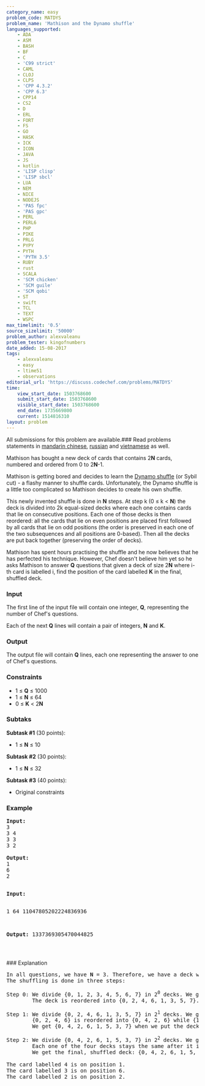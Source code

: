 ```yaml
---
category_name: easy
problem_code: MATDYS
problem_name: 'Mathison and the Dynamo shuffle'
languages_supported:
    - ADA
    - ASM
    - BASH
    - BF
    - C
    - 'C99 strict'
    - CAML
    - CLOJ
    - CLPS
    - 'CPP 4.3.2'
    - 'CPP 6.3'
    - CPP14
    - CS2
    - D
    - ERL
    - FORT
    - FS
    - GO
    - HASK
    - ICK
    - ICON
    - JAVA
    - JS
    - kotlin
    - 'LISP clisp'
    - 'LISP sbcl'
    - LUA
    - NEM
    - NICE
    - NODEJS
    - 'PAS fpc'
    - 'PAS gpc'
    - PERL
    - PERL6
    - PHP
    - PIKE
    - PRLG
    - PYPY
    - PYTH
    - 'PYTH 3.5'
    - RUBY
    - rust
    - SCALA
    - 'SCM chicken'
    - 'SCM guile'
    - 'SCM qobi'
    - ST
    - swift
    - TCL
    - TEXT
    - WSPC
max_timelimit: '0.5'
source_sizelimit: '50000'
problem_author: alexvaleanu
problem_tester: kingofnumbers
date_added: 15-08-2017
tags:
    - alexvaleanu
    - easy
    - ltime51
    - observations
editorial_url: 'https://discuss.codechef.com/problems/MATDYS'
time:
    view_start_date: 1503768600
    submit_start_date: 1503768600
    visible_start_date: 1503768600
    end_date: 1735669800
    current: 1514816310
layout: problem
---
```

All submissions for this problem are available.### Read problems statements in [mandarin chinese](http://www.codechef.com/download/translated/LTIME51/mandarin/MATDYS.pdf), [russian](http://www.codechef.com/download/translated/LTIME51/russian/MATDYS.pdf) and [vietnamese](http://www.codechef.com/download/translated/LTIME51/vietnamese/MATDYS.pdf) as well.

Mathison has bought a new deck of cards that contains 2**N** cards, numbered and ordered from 0 to 2**N**-1.

Mathison is getting bored and decides to learn the [Dynamo shuffle](https://www.youtube.com/watch?v=8T9yeV9oT2o) (or Sybil cut) - a flashy manner to shuffle cards. Unfortunately, the Dynamo shuffle is a little too complicated so Mathison decides to create his own shuffle.

 This newly invented shuffle is done in **N** steps. At step k (0 ≤ k < **N**) the deck is divided into 2k equal-sized decks where each one contains cards that lie on consecutive positions. Each one of those decks is then reordered: all the cards that lie on even positions are placed first followed by all cards that lie on odd positions (the order is preserved in each one of the two subsequences and all positions are 0-based). Then all the decks are put back together (preserving the order of decks).

 Mathison has spent hours practising the shuffle and he now believes that he has perfected his technique. However, Chef doesn't believe him yet so he asks Mathison to answer **Q** questions that given a deck of size 2**N** where i-th card is labelled i, find the position of the card labelled **K** in the final, shuffled deck.

### Input

The first line of the input file will contain one integer, **Q**, representing the number of Chef's questions.

Each of the next **Q** lines will contain a pair of integers, **N** and **K**.

### Output

The output file will contain **Q** lines, each one representing the answer to one of Chef's questions.

### Constraints

- 1 ≤ **Q** ≤ 1000
- 1 ≤ **N** ≤ 64
- 0 ≤ **K** < 2**N**

### Subtaks

**Subtask #1** (30 points):

- 1 ≤ **N** ≤ 10

**Subtask #2** (30 points):

- 1 ≤ **N** ≤ 32

**Subtask #3** (40 points):

- Original constraints

### Example

<pre><b>Input:</b>
3
3 4
3 3
3 2

<b>Output:</b>
1
6
2

</pre><pre><b>Input:</b>
1
64 11047805202224836936

<b>Output:</b>
1337369305470044825

</pre>### Explanation
<pre>
In all questions, we have <b>N</b> = 3. Therefore, we have a deck with 8 cards.
The shuffling is done in three steps:

Step 0: We divide {0, 1, 2, 3, 4, 5, 6, 7} in 2<sup>0</sup> decks. We get only one deck.
        The deck is reordered into {0, 2, 4, 6, 1, 3, 5, 7}.

Step 1: We divide {0, 2, 4, 6, 1, 3, 5, 7} in 2<sup>1</sup> decks. We get two decks: {0, 2, 4, 6} and {1, 3, 5, 7}.
        {0, 2, 4, 6} is reordered into {0, 4, 2, 6} while {1, 3, 5, 7} is reordered into {1, 5, 3, 7}.
        We get {0, 4, 2, 6, 1, 5, 3, 7} when we put the decks back together.

Step 2: We divide {0, 4, 2, 6, 1, 5, 3, 7} in 2<sup>2</sup> decks. We get four decks: {0, 4}, {2, 6}, {1, 5} and {3, 7}.
        Each one of the four decks stays the same after it is reordered (as there are only two elements to reorder).
        We get the final, shuffled deck: {0, 4, 2, 6, 1, 5, 3, 7}.

The card labelled 4 is on position 1.
The card labelled 3 is on position 6.
The card labelled 2 is on position 2.

</pre>